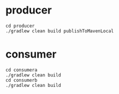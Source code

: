 # producer
	cd producer
	./gradlew clean build publishToMavenLocal
	
# consumer
	cd consumera
	./gradlew clean build	
	cd consumerb
	./gradlew clean build	
